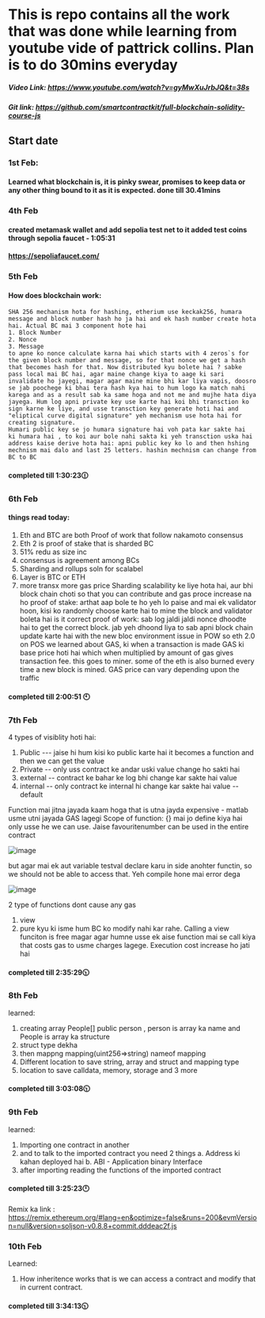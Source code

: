 # This is repo contains all the work that was done while learning from youtube vide of pattrick collins. Plan is to do 30mins everyday

##### Video Link: https://www.youtube.com/watch?v=gyMwXuJrbJQ&t=38s
##### Git link: https://github.com/smartcontractkit/full-blockchain-solidity-course-js
## Start date 
### 1st Feb:
#### Learned what blockchain is, it is pinky swear, promises to keep data or any other thing bound to it as it is expected. done till 30.41mins

### 4th Feb
#### created metamask wallet and add sepolia test net to it added test coins through sepolia faucet - 1:05:31
#### https://sepoliafaucet.com/

### 5th Feb
#### How does blockchain work:
    SHA 256 mechanism hota for hashing, etherium use keckak256, humara message and block number hash ho ja hai and ek hash number create hota hai. Actual BC mai 3 component hote hai 
    1. Block Number
    2. Nonce
    3. Message
    to apne ko nonce calculate karna hai which starts with 4 zeros`s for the given block number and message, so for that nonce we get a hash that becomes hash for that. Now distributed kyu bolete hai ? sabke pass local mai BC hai, agar maine change kiya to aage ki sari invalidate ho jayegi, magar agar maine mine bhi kar liya vapis, doosro se jab poochege ki bhai tera hash kya hai to hum logo ka match nahi karega and as a result sab ka same hoga and not me and mujhe hata diya jayega. Hum log apni private key use karte hai koi bhi transction ko sign karne ke liye, and usse transction key generate hoti hai and "eliptical curve digital signature" yeh mechanism use hota hai for creating signature. 
    Humari public key se jo humara signature hai voh pata kar sakte hai  ki humara hai , to koi aur bole nahi sakta ki yeh transction uska hai
    address kaise derive hota hai: apni public key ko lo and then hshing mechnism mai dalo and last 25 letters. hashin mechnism can change from BC to BC 
#### completed till 1:30:23🕧
### 6th Feb
#### things read today:
1. Eth and BTC are both Proof of work that follow nakamoto consensus
2. Eth 2 is proof of stake that is sharded BC
3. 51% redu as size inc
4. consensus is agreement among BCs
5. Sharding and rollups soln for scalabel
6. Layer is BTC or ETH
7. more transx more gas price
   Sharding scalability ke liye hota hai, aur bhi block chain choti so that you can contribute and gas proce increase na ho
   proof of stake: arthat aap bole te ho yeh lo paise and mai ek validator hoon, kisi ko randomly choose karte hai to mine the block and validator boleta hai is it correct
   proof of work: sab log jaldi jaldi nonce dhoodte hai to get the correct block. jab yeh dhoond liya to sab apni block chain update karte hai with the new bloc
   environment issue in POW so eth 2.0 on POS
   we learned about GAS, ki when a transaction is made GAS ki base price hoti hai which when multiplied by amount of gas gives transaction fee. this goes to miner. some of the eth is also burned every time a new block is mined. GAS price can vary depending upon the traffic
#### completed till 2:00:51 🕙

### 7th Feb
4 types of visiblity hoti hai:
1. Public --- jaise hi hum kisi ko public karte hai it becomes a function and then we can get the value
2. Private -- only uss contract ke andar uski value change ho sakti hai 
3. external -- contract ke bahar ke log bhi change kar sakte hai value 
4. internal -- only contract ke internal hi change kar sakte hai value -- default

Function mai jitna jayada kaam hoga that is utna jayda expensive - matlab usme utni jayada GAS lagegi
Scope of function:
{} mai jo define kiya hai only usse he we can use. Jaise favouritenumber can be used in the entire contract

![image](https://github.com/ank1331/Blockchain/assets/96980640/ff71c7a3-294f-45a6-907b-f33659028c72)


but agar mai ek aut variable testval declare karu in side anohter functin, so we should not be able to access that. Yeh compile hone mai error dega

![image](https://github.com/ank1331/Blockchain/assets/96980640/13034c99-c60b-46a6-b3f4-d883d0941729)

2 type of functions dont cause any gas 
1. view
2. pure
   kyu ki isme hum BC ko modify nahi kar rahe. Calling a view funciton is free magar agar humne usse ek aise function mai se call kiya that costs gas to usme charges lagege. Execution cost increase ho jati hai
#### completed till 2:35:29🕥

### 8th Feb
learned:
1. creating array People[] public person , person is array ka name and People is array ka structure
2. struct type dekha
3. then mappng mapping(uint256=>string) nameof mapping
4. Different location to save string, array and struct and mapping type
5. location to save calldata, memory, storage and 3 more
#### completed till 3:03:08🕥

### 9th Feb
learned:
1. Importing one contract in another
2. and to talk to the imported contract you need 2 things
       a. Address ki kahan deployed hai
       b. ABI - Application binary Interface
3. after importing reading the functions of the imported contract
#### completed till 3:25:23🕛
Remix ka link :
https://remix.ethereum.org/#lang=en&optimize=false&runs=200&evmVersion=null&version=soljson-v0.8.8+commit.dddeac2f.js

### 10th Feb
Learned:
1. How inheritence works that is we can access a contract and modify that in current contract.

#### completed till 3:34:13🕥
